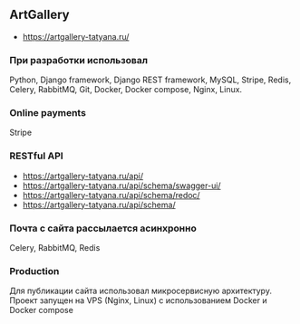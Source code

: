 ## ArtGallery
* https://artgallery-tatyana.ru/

### При разработки использовал
Python, Django framework, Django REST framework, MySQL, Stripe, Redis, Celery, RabbitMQ, Git, Docker, Docker compose, Nginx, Linux. 

### Online payments
Stripe

### RESTful API
* https://artgallery-tatyana.ru/api/
* https://artgallery-tatyana.ru/api/schema/swagger-ui/
* https://artgallery-tatyana.ru/api/schema/redoc/
* https://artgallery-tatyana.ru/api/schema/

### Почта с сайта рассылается асинхронно
Celery, RabbitMQ, Redis

### Production
Для публикации сайта использовал микросервисную архитектуру. Проект запущен на VPS (Nginx, Linux) с использованием Docker и Docker compose
